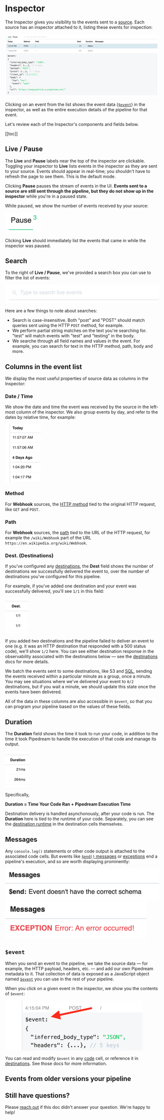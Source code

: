 # Inspector

The Inspector gives you visibility to the events sent to a [source](/notebook/sources). Each source has an inspector attached to it, listing these events for inspection:

<div>
<img alt="Inspector" src="./images/inspector.png">
</div>

Clicking on an event from the list shows the event data ([`$event`](/notebook/dollar-event/)) in the inspector, as well as the entire execution details of the pipeline for that event.

Let's review each of the Inspector's components and fields below.

[[toc]]

## Live / Pause

The **Live** and **Pause** labels near the top of the inspector are clickable. Toggling your inspector to **Live** lists events in the inspector as they are sent to your source. Events should appear in real-time; you shouldn't have to refresh the page to see them. This is the default mode.

Clicking **Pause** pauses the stream of events in the UI. **Events sent to a source are still sent through the pipeline, but they do not show up in the inspector** while you're in a paused state.

While paused, we show the number of events received by your source:

<div>
<img alt="Paused event count" src="./images/paused-event-count.png">
</div>

Clicking **Live** should immediately list the events that came in while the inspector was paused.

## Search

To the right of **Live / Pause**, we've provided a search box you can use to filter the list of events:

<div>
<img alt="Inspector search box" src="./images/search-box.png">
</div>

Here are a few things to note about searches:

- Search is case-insensitive. Both "post" and "POST" should match queries sent using the HTTP `POST` method, for example.
- We perform partial string matches on the text you're searching for. "test" will match events with "test" and "testing" in the body.
- We searche through all field names and values in the event. For example, you can search for text in the HTTP method, path, body and more.

## Columns in the event list

We display the most useful properties of source data as columns in the Inspector:

### Date / Time

We show the date and time the event was received by the source in the left-most column of the inspector. We also group events by day, and refer to the dates by relative time, for example:

<div>
<img alt="Relative date grouping for events" width="117" src="./images/event-date-grouping.png">
</div>

### Method

For **Webhook** sources, the [HTTP method](https://requestbin.com/blog/working-with-webhooks/#http-methods-get-and-post) tied to the original HTTP request, like `GET` and `POST`.

### Path

For **Webhook** sources, the [path](https://requestbin.com/blog/working-with-webhooks/#url-path) tied to the URL of the HTTP request, for example the `/wiki/Webhook` part of the URL `https://en.wikipedia.org/wiki/Webhook`.

### Dest. (Destinations)

If you've configured any [destinations](/notebook/destinations/), the **Dest** field shows the number of destinations we successfully delivered the event to, over the number of destinations you've configured for this pipeline.

For example, if you've added one destination and your event was successfully delivered, you'll see `1/1` in this field:

<div>
<img alt="Dest column" width="76" src="./images/dest-field.png">
</div>

If you added _two_ destinations and the pipeline failed to deliver an event to one (e.g. it was an HTTP destination that responded with a 500 status code), we'll show `1/2` here. You can see either destination response in the observability associated with the destinations below — see the [destinations](/notebook/destinations/) docs for more details.

We batch the events sent to some destinations, like S3 and [SQL](/notebook/sql/), sending the events received within a particular minute as a group, once a minute. You may see situations where we've delivered your event to `0/2` destinations, but if you wait a minute, we should update this state once the events have been delivered.

All of the data in these columns are also accessible in `$event`, so that you can program your pipeline based on the values of these fields.

## Duration

The **Duration** field shows the time it took to run your code, in addition to the time it took Pipedream to handle the execution of that code and manage its output.

<div>
<img alt="Event pipeline duration" width="78" src="./images/duration.png">
</div>

Specifically,

**Duration = Time Your Code Ran + Pipedream Execution Time**

Destination delivery is handled asynchonously, after your code is run. The **Duration** here is tied to the runtime of your code. Separately, you can see the [destination runtime](/notebook/destinations/#destination-delivery) in the destination cells themselves.

## Messages

Any `console.log()` statements or other code output is attached to the associated code cells. But events like [`$end()` messages](/notebook/code/#end) or [exceptions](/notebook/code/#exceptions) end a pipeline's execution, and so are worth displaying prominently:

<div>
<img alt="End message" src="./images/dollar-end.png">
</div>

<div>
<img alt="Exception message" src="./images/exception.png">
</div>

## `$event`

When you send an event to the pipeline, we take the source data — for example, the HTTP payload, headers, etc. — and add our own Pipedream metadata to it. That collection of data is exposed as a JavaScript object named [`$event`](/notebook/dollar-event/) you can use in the rest of your pipeline.

When you click on a given event in the inspector, we show you the contents of `$event`:

<div>
<img alt="Dollar event in inspector" width="450" src="./images/dollar-event.png">
</div>

You can read and modify `$event` in any [code](/notebook/code/) cell, or reference it in [destinations](/notebook/destinations/). See those docs for more information.

## Events from older versions your pipeline

## Still have questions?

Please [reach out](/support/) if this doc didn't answer your question. We're happy to help!
